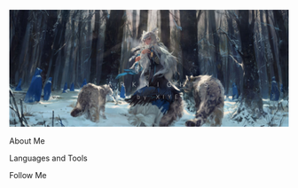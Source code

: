 ![Header](https://github.com/sultansuleev/sultansuleev/blob/main/assets/AVhFDfZzHEQ.jpg)

About Me

Languages and Tools 

Follow Me
